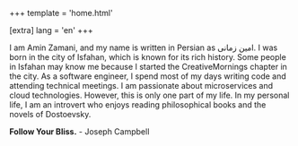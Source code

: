 +++
template = 'home.html'

[extra]
lang = 'en'
+++


I am Amin Zamani, and my name is written in Persian as امین زمانی. I was born in the city of Isfahan, which is known for its rich history. Some people in Isfahan may know me because I started the CreativeMornings chapter in the city. As a software engineer, I spend most of my days writing code and attending technical meetings. I am passionate about microservices and cloud technologies. However, this is only one part of my life. In my personal life, I am an introvert who enjoys reading philosophical books and the novels of Dostoevsky.




**Follow Your Bliss.** - Joseph Campbell

